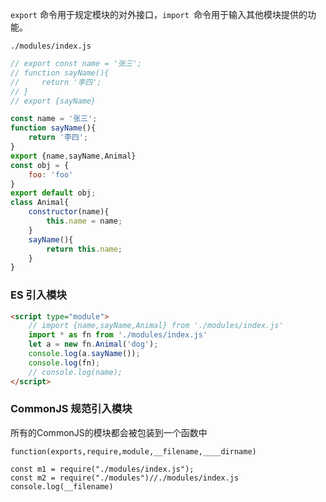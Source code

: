 `export` 命令用于规定模块的对外接口，`import `命令用于输入其他模块提供的功能。

`./modules/index.js`

```javascript
// export const name = '张三';
// function sayName(){
//     return '李四';
// }
// export {sayName}

const name = '张三';
function sayName(){
    return '李四';
}
export {name,sayName,Animal}
const obj = {
    foo: 'foo'
}
export default obj;
class Animal{
    constructor(name){
        this.name = name;
    }
    sayName(){
        return this.name;
    }
}
```

### ES 引入模块

```html
<script type="module">
    // import {name,sayName,Animal} from './modules/index.js'
    import * as fn from './modules/index.js'
    let a = new fn.Animal('dog');
    console.log(a.sayName());
    console.log(fn);
    // console.log(name);
</script>
```

### CommonJS 规范引入模块

所有的CommonJS的模块都会被包装到一个函数中

`function(exports,require,module,__filename,____dirname)`

```
const m1 = require("./modules/index.js");
const m2 = require("./modules")//./modules/index.js
console.log(__filename)
```



